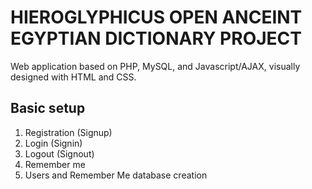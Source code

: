 # HIEROGLYPHICUS OPEN ANCEINT EGYPTIAN DICTIONARY PROJECT

Web application based on PHP, MySQL, and Javascript/AJAX, visually designed with HTML and CSS.

##  Basic setup

1) Registration (Signup)
2) Login (Signin)
3) Logout (Signout)
4) Remember me
5) Users and Remember Me database creation
